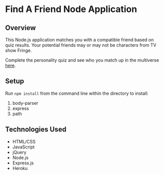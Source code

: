 # Find A Friend Node Application

## Overview
This Node.js application matches you with a compatible friend based on quiz results. Your potential friends may or may not be characters from TV show Fringe. 

Complete the personality quiz and see who you match up in the multiverse [here](https://find-your-friend.herokuapp.com/).

## Setup
Run `npm install` from the command line within the directory to install:
1. body-parser
2. express
3. path

## Technologies Used
* HTML/CSS
* JavaScript
* jQuery
* Node.js
* Express.js
* Heroku

